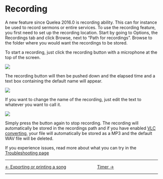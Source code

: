 # Recording

A new feature since Quelea 2016.0 is recording ability. This can for
instance be used to record sermons or entire services. To use the
recording feature, you first need to set up the recording location.
Start by going to Options, the Recordings tab and click Browse, next to
“Path for recordings”. Browse to the folder where you would want the
recordings to be stored.

To start a recording, just click the recording button with a microphone
at the top of the screen.

![](Record_button.png)

The recording button will then be pushed down and the elapsed time and a
text box containing the default name will appear.

![](Recording_started.png)

If you want to change the name of the recording, just edit the text to
whatever you want to call it.

![](Rename_recording.png)

Simply press the button again to stop recording. The recording will
automatically be stored in the recordings path and if you have enabled
[VLC
converting](Recordings_tab#automatically-convert-recordings-to-MP3-files-(requires-VLC) "Recordings tab"),
your file will automatically be stored as a MP3 and the default WAV file
will be deleted.

If you experience issues, read more about what you can try in the 
[Troubleshooting page](Troubleshooting#recordings-does-not-work)

-----



[← Exporting or printing a
song](Exporting_or_printing_a_song "Exporting or printing a song")
&nbsp;&nbsp;&nbsp;&nbsp;&nbsp;&nbsp;&nbsp;&nbsp;&nbsp;&nbsp;&nbsp;&nbsp;&nbsp;&nbsp;&nbsp;&nbsp;&nbsp;&nbsp;&nbsp;&nbsp;&nbsp;&nbsp;&nbsp;&nbsp; [Timer →](Timer "Timer")

---
